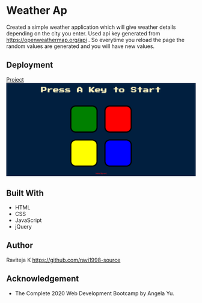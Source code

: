 # Weather Ap
Created a simple weather application which will give weather details depending on the city you enter. Used api key generated from https://openweathermap.org/api .
So everytime you reload the page the random values are generated and you will have new values. 

## Deployment
[Project](https://ravi1998-source.github.io/Simon-Game/)
![Alt text](https://github.com/ravi1998-source/Simon-Game/blob/main/ok.png)

## Built With
* HTML
* CSS
* JavaScript
* jQuery

## Author
Raviteja K https://github.com/ravi1998-source

## Acknowledgement
* The Complete 2020 Web Development Bootcamp by Angela Yu.
